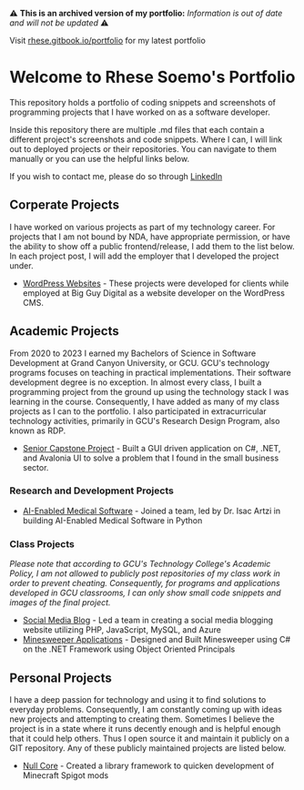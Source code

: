 :warning: **This is an archived version of my portfolio:** *Information is out of date and will not be updated* :warning:

Visit [rhese.gitbook.io/portfolio](https://rhese.gitbook.io/portfolio) for my latest portfolio

# Welcome to Rhese Soemo's Portfolio
This repository holds a portfolio of coding snippets and screenshots of programming projects that I have worked on as a software developer.

Inside this repository there are multiple .md files that each contain a different project's screenshots and code snippets. Where I can, I will link out to deployed projects or their repositories. You can navigate to them manually or you can use the helpful links below.

If you wish to contact me, please do so through [LinkedIn](https://www.linkedin.com/in/rhese-soemo/)

## Corperate Projects
I have worked on various projects as part of my technology career. For projects that I am not bound by NDA, have appropriate permission, or have the ability to show off a public frontend/release, I add them to the list below. In each project post, I will add the employer that I developed the project under.
* [WordPress Websites](/WordPress%20Websites.md) - These projects were developed for clients while employed at Big Guy Digital as a website developer on the WordPress CMS.

## Academic Projects
From 2020 to 2023 I earned my Bachelors of Science in Software Development at Grand Canyon University, or GCU. GCU's technology programs focuses on teaching in practical implementations. Their software development degree is no exception. In almost every class, I built a programming project from the ground up using the technology stack I was learning in the course. Consequently, I have added as many of my class projects as I can to the portfolio. I also participated in extracurricular technology activities, primarily in GCU's Research Design Program, also known as RDP.

* [Senior Capstone Project](/IndividualEntries/Academic/GrandCanyonUniversity/SeniorCapstoneProject.md) - Built a GUI driven application on C#, .NET, and Avalonia UI to solve a problem that I found in the small business sector.

### Research and Development Projects
* [AI-Enabled Medical Software](/IndividualEntries/Academic/RDP/AIMedicalSoftware.md) - Joined a team, led by Dr. Isac Artzi in building AI-Enabled Medical Software in Python

### Class Projects
*Please note that according to GCU's Technology College's Academic Policy, I am not allowed to publicly post repositories of my class work in order to prevent cheating. Consequently, for programs and applications developed in GCU classrooms, I can only show small code snippets and images of the final project.*
* [Social Media Blog](/Social%20Media%20Blog.md) - Led a team in creating a social media blogging website utilizing PHP, JavaScript, MySQL, and Azure
* [Minesweeper Applications](/Minesweeper%20Applications.md) - Designed and Built Minesweeper using C# on the .NET Framework using Object Oriented Principals

## Personal Projects
I have a deep passion for technology and using it to find solutions to everyday problems. Consequently, I am constantly coming up with ideas new projects and attempting to creating them. Sometimes I believe the project is in a state where it runs decently enough and is helpful enough that it could help others. Thus I open source it and maintain it publicly on a GIT repository. Any of these publicly maintained projects are listed below.
* [Null Core](/Null%20Core.md) - Created a library framework to quicken development of Minecraft Spigot mods
